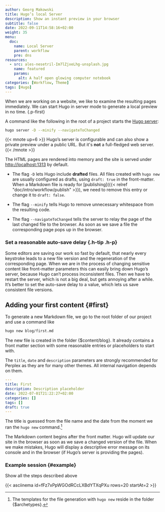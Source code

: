 ```yaml
---
author: Georg Makowski
title: Hugo’s local Server
description: Show an instant preview in your browser 
subtitle: false
date: 2022-09-11T14:58:16+02:00 
weight: 35
menu:
  doc:
    name: Local Server
    parent: workflow
    pre: dns
resources:
  - src: ales-nesetril-Im7lZjxeLhg-unsplash.jpg
    name: featured
    params:
      alt: A half open glowing computer notebook
categories: [Workflow, Theme]
tags: [Hugo]
---
```


When we are working on a website, we like to examine the resulting pages immediately. We can start Hugo in server mode to generate a local preview in no time.
{.p-first} <!--more-->

 A command like the following in the root of a project starts the [Hugo server][server]:

```sh
hugo server -D --minify --navigateToChanged 
```

{{< mnote up=6 >}}
Hugo’s server is configurable and can also show a private preview under a public URL. But it's **not** a full-fledged web server.
{{< /mnote >}}

The HTML pages are rendered into memory and the site is served under <http://localhost:1313> by default.

- The flag `-D` lets Hugo include **drafted** files. All files created with `hugo new` are usually configured as drafts, using `draft: true` in the front-matter. When a Markdown file is ready for [publishing]({{< relref "doc/intro/workflow/publish" >}}), we need to remove this entry or change it to `draft: false`.

- The flag `--minify` tells Hugo to remove unnecessary whitespace from the resulting code.

- The flag `--navigateToChanged` tells the server to relay the page of the last changed file to the browser. As soon as we save a file the corresponding page pops up in the browser.

### Set a reasonable auto-save delay {.h-tip .h-p}
Some editors are saving our work so fast by default, that nearly every keystroke leads to a new file version and the regeneration of the corresponding page. When we are in the process of changing sensitive content like front-matter parameters this can easily bring down Hugo’s server, because Hugo can’t process inconsistent files. Then we have to restart the server, which is not a big deal, but gets annoying after a while. It’s better to set the auto-save delay to a value, which lets us save consistent file versions.

## Adding your first content {#first}

To generate a new Markdown file, we go to the root folder of our project and use a command like

```sh {.left}
hugo new blog/first.md
```

The new file is created in the folder {$content/blog}. It already contains a front matter section with some reasonable entries or placeholders to start with.

The `title`, `date` and `description` parameters are strongly recommended for Perplex as they are for many other themes. All internal navigation depends on them.

```yaml {class="left" linenos=true }
---
title: First 
description: Description placeholder
date: 2022-07-01T21:22:27+02:00
categories: []
tags: []
draft: true
---
```

The title is guessed from the file name and the date from the moment we ran the `hugo new` command.[^1]

The Markdown content begins after the front matter. Hugo will update our site in the browser as soon as we save a changed version of the file. When we make mistakes, Hugo will display a descriptive error message on its console and in the browser (if Hugo’s server is providing the pages).

[^1]: The templates for the file generation with `hugo new` reside in the folder {$archetypes}.

### Example session {#example}

Show all the steps described above

{{< asciinema id=fFz7xPpWGOdRCcLXBdYTXqPXu rows=20 startAt=2  >}}

[server]: https://gohugo.io/commands/hugo_server
